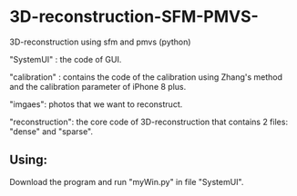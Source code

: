 # 3D-reconstruction-SFM-PMVS-
3D-reconstruction using sfm and pmvs (python)

"SystemUI" : the code of GUI.

"calibration" : contains the code of the calibration using Zhang's method and the calibration parameter of iPhone 8 plus.

"imgaes": photos that we want to reconstruct.

"reconstruction": the core code of 3D-reconstruction that contains 2 files: "dense" and "sparse". 

## Using:
Download the program and run "myWin.py" in file "SystemUI". 


